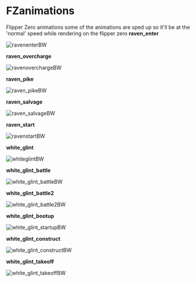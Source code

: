# FZanimations
Flipper Zero animations 
some of the animations are sped up so it'll be at the 'normal' speed while rendering on the flipper zero
**raven_enter** 

![ravenenterBW](https://github.com/user-attachments/assets/6489ac22-97d4-40dc-a822-2feed7179ad1)  


**raven_overcharge**

![ravenoverchargeBW](https://github.com/user-attachments/assets/3b5063a3-027d-4c2b-aa3f-d663346f9730)


**raven_pike**

![raven_pikeBW](https://github.com/user-attachments/assets/c86faa89-1373-46e4-b016-49d630d83496)


**raven_salvage**

![raven_salvageBW](https://github.com/user-attachments/assets/386c941d-7c67-4e32-93ca-afcdf786e8cf)


**raven_start**

![ravenstartBW](https://github.com/user-attachments/assets/13bdac10-4a90-49d8-9189-c7fd8e5ca003)


**white_glint**

![whiteglintBW](https://github.com/user-attachments/assets/c32bccd7-b9a8-4a96-9710-615e652e7678)


**white_glint_battle**

![white_glint_battleBW](https://github.com/user-attachments/assets/44a9fcb4-53fd-4152-956f-09663484d48d)


**white_glint_battle2**

![white_glint_battle2BW](https://github.com/user-attachments/assets/2777ddb9-0907-465a-a54c-86c64c05bcea)


**white_glint_bootup**

![white_glint_startupBW](https://github.com/user-attachments/assets/2937641a-6264-4b82-9406-5a8742543671)


**white_glint_construct**

![white_glint_constructBW](https://github.com/user-attachments/assets/2fe193c1-7aa2-419a-9677-61a4908ef54c)


**white_glint_takeoff**

![white_glint_takeoffBW](https://github.com/user-attachments/assets/b4b2d4b3-449d-4244-b0a5-2e545e3df2e9)



